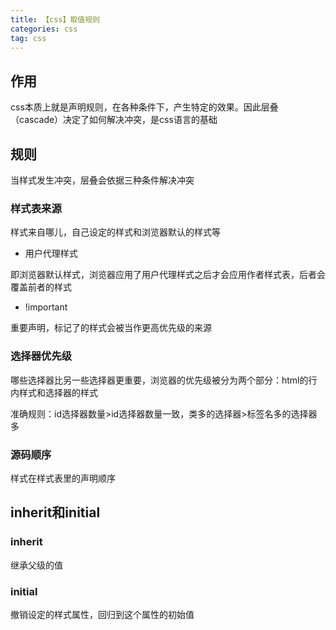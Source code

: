 ```yaml
---
title: 【css】取值规则
categories: css
tag: css
---
```


## 作用

css本质上就是声明规则，在各种条件下，产生特定的效果。因此层叠（cascade）决定了如何解决冲突，是css语言的基础

## 规则

当样式发生冲突，层叠会依据三种条件解决冲突

### 样式表来源

样式来自哪儿，自己设定的样式和浏览器默认的样式等

- 用户代理样式

即浏览器默认样式，浏览器应用了用户代理样式之后才会应用作者样式表，后者会覆盖前者的样式

- !important

重要声明，标记了的样式会被当作更高优先级的来源

### 选择器优先级

哪些选择器比另一些选择器更重要，浏览器的优先级被分为两个部分：html的行内样式和选择器的样式

准确规则：id选择器数量>id选择器数量一致，类多的选择器>标签名多的选择器多

### 源码顺序

样式在样式表里的声明顺序

## inherit和initial

### inherit

继承父级的值

### initial

撤销设定的样式属性，回归到这个属性的初始值
